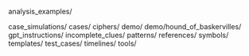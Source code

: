 analysis\_examples/

case\_simulations/
cases/
ciphers/
demo/
demo/hound\_of\_baskervilles/
gpt\_instructions/
incomplete\_clues/
patterns/
references/
symbols/
templates/
test\_cases/
timelines/
tools/

